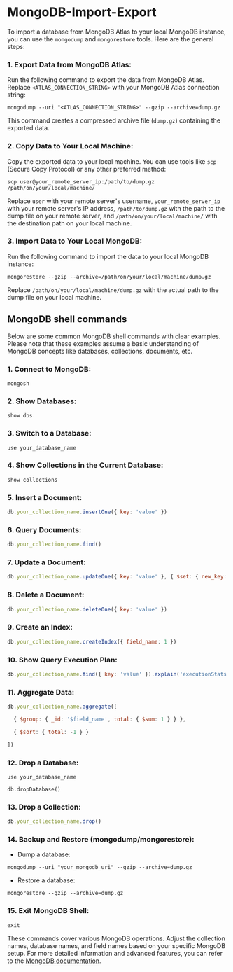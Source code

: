 # MongoDB-Import-Export

To import a database from MongoDB Atlas to your local MongoDB instance, you can use the `mongodump` and `mongorestore` tools. Here are the general steps:

### 1\. Export Data from MongoDB Atlas:

Run the following command to export the data from MongoDB Atlas. Replace `<ATLAS_CONNECTION_STRING>` with your MongoDB Atlas connection string:

```nginx
mongodump --uri "<ATLAS_CONNECTION_STRING>" --gzip --archive=dump.gz
```

This command creates a compressed archive file (`dump.gz`) containing the exported data.

### 2\. Copy Data to Your Local Machine:

Copy the exported data to your local machine. You can use tools like `scp` (Secure Copy Protocol) or any other preferred method:

```nginx
scp user@your_remote_server_ip:/path/to/dump.gz /path/on/your/local/machine/
```

Replace `user` with your remote server's username, `your_remote_server_ip` with your remote server's IP address, `/path/to/dump.gz` with the path to the dump file on your remote server, and `/path/on/your/local/machine/` with the destination path on your local machine.

### 3\. Import Data to Your Local MongoDB:

Run the following command to import the data to your local MongoDB instance:

```nginx
mongorestore --gzip --archive=/path/on/your/local/machine/dump.gz
```

Replace `/path/on/your/local/machine/dump.gz` with the actual path to the dump file on your local machine.

## MongoDB shell commands

Below are some common MongoDB shell commands with clear examples. Please note that these examples assume a basic understanding of MongoDB concepts like databases, collections, documents, etc.

### 1\. Connect to MongoDB:

```nginx
mongosh
```

### 2\. Show Databases:

```nginx
show dbs
```

### 3\. Switch to a Database:

```nginx
use your_database_name
```

### 4\. Show Collections in the Current Database:

```nginx
show collections
```

### 5\. Insert a Document:

```javascript
db.your_collection_name.insertOne({ key: 'value' })
```

### 6\. Query Documents:

```javascript
db.your_collection_name.find()
```

### 7\. Update a Document:

```javascript
db.your_collection_name.updateOne({ key: 'value' }, { $set: { new_key: 'new_value' } })
```

### 8\. Delete a Document:

```javascript
db.your_collection_name.deleteOne({ key: 'value' })
```

### 9\. Create an Index:

```javascript
db.your_collection_name.createIndex({ field_name: 1 })
```

### 10\. Show Query Execution Plan:

```javascript
db.your_collection_name.find({ key: 'value' }).explain('executionStats')
```

### 11\. Aggregate Data:

```javascript
db.your_collection_name.aggregate([

  { $group: { _id: '$field_name', total: { $sum: 1 } } },

  { $sort: { total: -1 } }

])
```

### 12\. Drop a Database:

```nginx
use your_database_name

db.dropDatabase()
```

### 13\. Drop a Collection:

```javascript
db.your_collection_name.drop()
```

### 14\. Backup and Restore (mongodump/mongorestore):

- Dump a database:

```nginx
mongodump --uri "your_mongodb_uri" --gzip --archive=dump.gz
```

- Restore a database:

```nginx
mongorestore --gzip --archive=dump.gz
```

### 15\. Exit MongoDB Shell:

```nginx
exit
```
These commands cover various MongoDB operations. Adjust the collection names, database names, and field names based on your specific MongoDB setup. For more detailed information and advanced features, you can refer to the [MongoDB documentation](https://www.mongodb.com/docs/).
